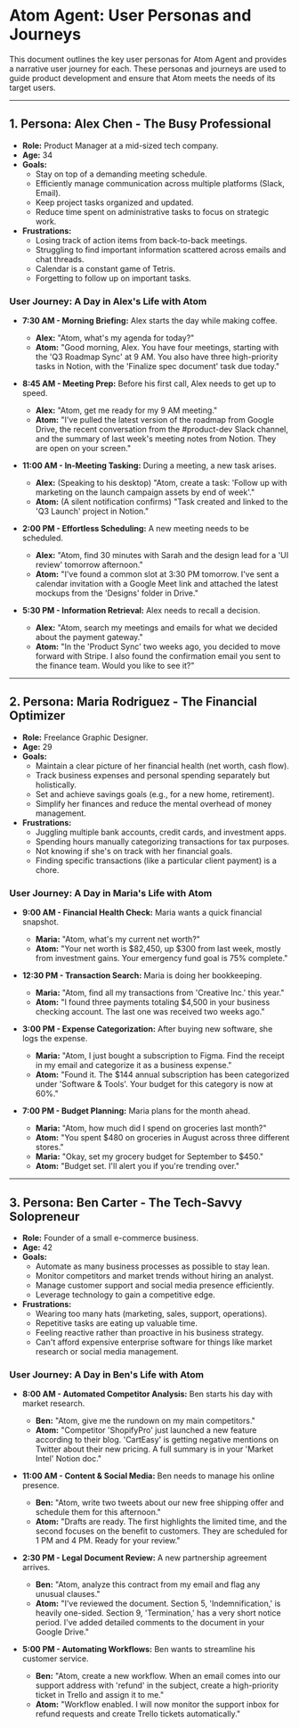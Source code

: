 # Atom Agent: User Personas and Journeys

This document outlines the key user personas for Atom Agent and provides a narrative user journey for each. These personas and journeys are used to guide product development and ensure that Atom meets the needs of its target users.

---

## 1. Persona: Alex Chen - The Busy Professional

*   **Role:** Product Manager at a mid-sized tech company.
*   **Age:** 34
*   **Goals:**
    *   Stay on top of a demanding meeting schedule.
    *   Efficiently manage communication across multiple platforms (Slack, Email).
    *   Keep project tasks organized and updated.
    *   Reduce time spent on administrative tasks to focus on strategic work.
*   **Frustrations:**
    *   Losing track of action items from back-to-back meetings.
    *   Struggling to find important information scattered across emails and chat threads.
    *   Calendar is a constant game of Tetris.
    *   Forgetting to follow up on important tasks.

### User Journey: A Day in Alex's Life with Atom

*   **7:30 AM - Morning Briefing:** Alex starts the day while making coffee.
    *   **Alex:** "Atom, what's my agenda for today?"
    *   **Atom:** "Good morning, Alex. You have four meetings, starting with the 'Q3 Roadmap Sync' at 9 AM. You also have three high-priority tasks in Notion, with the 'Finalize spec document' task due today."

*   **8:45 AM - Meeting Prep:** Before his first call, Alex needs to get up to speed.
    *   **Alex:** "Atom, get me ready for my 9 AM meeting."
    *   **Atom:** "I've pulled the latest version of the roadmap from Google Drive, the recent conversation from the #product-dev Slack channel, and the summary of last week's meeting notes from Notion. They are open on your screen."

*   **11:00 AM - In-Meeting Tasking:** During a meeting, a new task arises.
    *   **Alex:** (Speaking to his desktop) "Atom, create a task: 'Follow up with marketing on the launch campaign assets by end of week'."
    *   **Atom:** (A silent notification confirms) "Task created and linked to the 'Q3 Launch' project in Notion."

*   **2:00 PM - Effortless Scheduling:** A new meeting needs to be scheduled.
    *   **Alex:** "Atom, find 30 minutes with Sarah and the design lead for a 'UI review' tomorrow afternoon."
    *   **Atom:** "I've found a common slot at 3:30 PM tomorrow. I've sent a calendar invitation with a Google Meet link and attached the latest mockups from the 'Designs' folder in Drive."

*   **5:30 PM - Information Retrieval:** Alex needs to recall a decision.
    *   **Alex:** "Atom, search my meetings and emails for what we decided about the payment gateway."
    *   **Atom:** "In the 'Product Sync' two weeks ago, you decided to move forward with Stripe. I also found the confirmation email you sent to the finance team. Would you like to see it?"

---

## 2. Persona: Maria Rodriguez - The Financial Optimizer

*   **Role:** Freelance Graphic Designer.
*   **Age:** 29
*   **Goals:**
    *   Maintain a clear picture of her financial health (net worth, cash flow).
    *   Track business expenses and personal spending separately but holistically.
    *   Set and achieve savings goals (e.g., for a new home, retirement).
    *   Simplify her finances and reduce the mental overhead of money management.
*   **Frustrations:**
    *   Juggling multiple bank accounts, credit cards, and investment apps.
    *   Spending hours manually categorizing transactions for tax purposes.
    *   Not knowing if she's on track with her financial goals.
    *   Finding specific transactions (like a particular client payment) is a chore.

### User Journey: A Day in Maria's Life with Atom

*   **9:00 AM - Financial Health Check:** Maria wants a quick financial snapshot.
    *   **Maria:** "Atom, what's my current net worth?"
    *   **Atom:** "Your net worth is $82,450, up $300 from last week, mostly from investment gains. Your emergency fund goal is 75% complete."

*   **12:30 PM - Transaction Search:** Maria is doing her bookkeeping.
    *   **Maria:** "Atom, find all my transactions from 'Creative Inc.' this year."
    *   **Atom:** "I found three payments totaling $4,500 in your business checking account. The last one was received two weeks ago."

*   **3:00 PM - Expense Categorization:** After buying new software, she logs the expense.
    *   **Maria:** "Atom, I just bought a subscription to Figma. Find the receipt in my email and categorize it as a business expense."
    *   **Atom:** "Found it. The $144 annual subscription has been categorized under 'Software & Tools'. Your budget for this category is now at 60%."

*   **7:00 PM - Budget Planning:** Maria plans for the month ahead.
    *   **Maria:** "Atom, how much did I spend on groceries last month?"
    *   **Atom:** "You spent $480 on groceries in August across three different stores."
    *   **Maria:** "Okay, set my grocery budget for September to $450."
    *   **Atom:** "Budget set. I'll alert you if you're trending over."

---

## 3. Persona: Ben Carter - The Tech-Savvy Solopreneur

*   **Role:** Founder of a small e-commerce business.
*   **Age:** 42
*   **Goals:**
    *   Automate as many business processes as possible to stay lean.
    *   Monitor competitors and market trends without hiring an analyst.
    *   Manage customer support and social media presence efficiently.
    *   Leverage technology to gain a competitive edge.
*   **Frustrations:**
    *   Wearing too many hats (marketing, sales, support, operations).
    *   Repetitive tasks are eating up valuable time.
    *   Feeling reactive rather than proactive in his business strategy.
    *   Can't afford expensive enterprise software for things like market research or social media management.

### User Journey: A Day in Ben's Life with Atom

*   **8:00 AM - Automated Competitor Analysis:** Ben starts his day with market research.
    *   **Ben:** "Atom, give me the rundown on my main competitors."
    *   **Atom:** "Competitor 'ShopifyPro' just launched a new feature according to their blog. 'CartEasy' is getting negative mentions on Twitter about their new pricing. A full summary is in your 'Market Intel' Notion doc."

*   **11:00 AM - Content & Social Media:** Ben needs to manage his online presence.
    *   **Ben:** "Atom, write two tweets about our new free shipping offer and schedule them for this afternoon."
    *   **Atom:** "Drafts are ready. The first highlights the limited time, and the second focuses on the benefit to customers. They are scheduled for 1 PM and 4 PM. Ready for your review."

*   **2:30 PM - Legal Document Review:** A new partnership agreement arrives.
    *   **Ben:** "Atom, analyze this contract from my email and flag any unusual clauses."
    *   **Atom:** "I've reviewed the document. Section 5, 'Indemnification,' is heavily one-sided. Section 9, 'Termination,' has a very short notice period. I've added detailed comments to the document in your Google Drive."

*   **5:00 PM - Automating Workflows:** Ben wants to streamline his customer service.
    *   **Ben:** "Atom, create a new workflow. When an email comes into our support address with 'refund' in the subject, create a high-priority ticket in Trello and assign it to me."
    *   **Atom:** "Workflow enabled. I will now monitor the support inbox for refund requests and create Trello tickets automatically."
